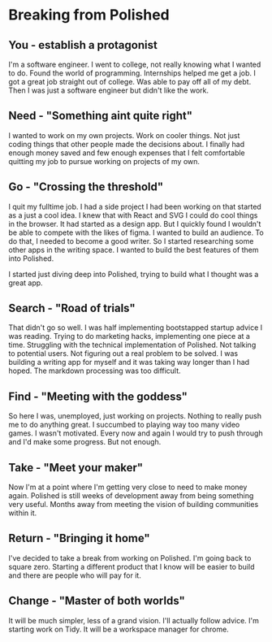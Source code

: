 # Breaking from Polished

## You - establish a protagonist

I'm a software engineer. I went to college, not really knowing what I wanted to do. Found the world of programming. Internships helped me get a job. I got a great job straight out of college. Was able to pay off all of my debt. Then I was just a software engineer but didn't like the work.

## Need - "Something aint quite right"

I wanted to work on my own projects. Work on cooler things. Not just coding things that other people made the decisions about. I finally had enough money saved and few enough expenses that I felt comfortable quitting my job to pursue working on projects of my own.

## Go - "Crossing the threshold"

I quit my fulltime job. I had a side project I had been working on that started as a just a cool idea. I knew that with React and SVG I could do cool things in the browser. It had started as a design app. But I quickly found I wouldn't be able to compete with the likes of figma. I wanted to build an audience. To do that, I needed to become a good writer. So I started researching some other apps in the writing space. I wanted to build the best features of them into Polished.

I started just diving deep into Polished, trying to build what I thought was a great app.

## Search - "Road of trials"

That didn't go so well. I was half implementing bootstapped startup advice I was reading. Trying to do marketing hacks, implementing one piece at a time. Struggling with the technical implementation of Polished. Not talking to potential users. Not figuring out a real problem to be solved. I was building a writing app for myself and it was taking way longer than I had hoped. The markdown processing was too difficult.

## Find - "Meeting with the goddess"

So here I was, unemployed, just working on projects. Nothing to really push me to do anything great. I succumbed to playing way too many video games. I wasn't motivated. Every now and again I would try to push through and I'd make some progress. But not enough.

## Take - "Meet your maker"

Now I'm at a point where I'm getting very close to need to make money again. Polished is still weeks of development away from being something very useful. Months away from meeting the vision of building communities within it.

## Return - "Bringing it home"

I've decided to take a break from working on Polished. I'm going back to square zero. Starting a different product that I know will be easier to build and there are people who will pay for it.

## Change - "Master of both worlds"

It will be much simpler, less of a grand vision. I'll actually follow advice. I'm starting work on Tidy. It will be a workspace manager for chrome.

